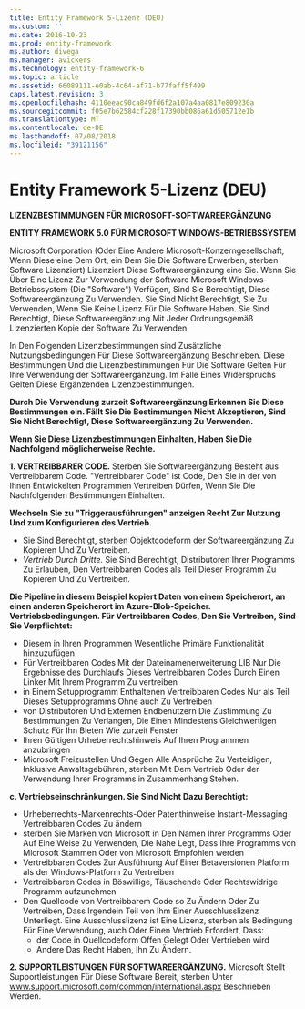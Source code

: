```yaml
---
title: Entity Framework 5-Lizenz (DEU)
ms.custom: ''
ms.date: 2016-10-23
ms.prod: entity-framework
ms.author: divega
ms.manager: avickers
ms.technology: entity-framework-6
ms.topic: article
ms.assetid: 66089111-e0ab-4c64-af71-b77faff5f499
caps.latest.revision: 3
ms.openlocfilehash: 4110eeac90ca849fd6f2a107a4aa0817e809230a
ms.sourcegitcommit: f05e7b62584cf228f17390bb086a61d505712e1b
ms.translationtype: MT
ms.contentlocale: de-DE
ms.lasthandoff: 07/08/2018
ms.locfileid: "39121156"
---
```

# <a name="entity-framework-5-license-deu"></a>Entity Framework 5-Lizenz (DEU)
**LIZENZBESTIMMUNGEN FÜR MICROSOFT-SOFTWAREERGÄNZUNG**

**ENTITY FRAMEWORK 5.0 FÜR MICROSOFT WINDOWS-BETRIEBSSYSTEM**

Microsoft Corporation (Oder Eine Andere Microsoft-Konzerngesellschaft, Wenn Diese eine Dem Ort, ein Dem Sie Die Software Erwerben, sterben Software Lizenziert) Lizenziert Diese Softwareergänzung eine Sie. Wenn Sie Über Eine Lizenz Zur Verwendung der Software Microsoft Windows-Betriebssystem (Die "Software") Verfügen, Sind Sie Berechtigt, Diese Softwareergänzung Zu Verwenden. Sie Sind Nicht Berechtigt, Sie Zu Verwenden, Wenn Sie Keine Lizenz Für Die Software Haben. Sie Sind Berechtigt, Diese Softwareergänzung Mit Jeder Ordnungsgemäß Lizenzierten Kopie der Software Zu Verwenden.

In Den Folgenden Lizenzbestimmungen sind Zusätzliche Nutzungsbedingungen Für Diese Softwareergänzung Beschrieben. Diese Bestimmungen Und die Lizenzbestimmungen Für Die Software Gelten Für Ihre Verwendung der Softwareergänzung. Im Falle Eines Widerspruchs Gelten Diese Ergänzenden Lizenzbestimmungen.

**Durch Die Verwendung zurzeit Softwareergänzung Erkennen Sie Diese Bestimmungen ein. Fällt Sie Die Bestimmungen Nicht Akzeptieren, Sind Sie Nicht Berechtigt, Diese Softwareergänzung Zu Verwenden.**

**Wenn Sie Diese Lizenzbestimmungen Einhalten, Haben Sie Die Nachfolgend möglicherweise Rechte.**

**1. VERTREIBBARER CODE.** Sterben Sie Softwareergänzung Besteht aus Vertreibbarem Code. "Vertreibbarer Code" ist Code, Den Sie in der von Ihnen Entwickelten Programmen Vertreiben Dürfen, Wenn Sie Die Nachfolgenden Bestimmungen Einhalten.

**Wechseln Sie zu "Triggerausführungen" anzeigen Recht Zur Nutzung Und zum Konfigurieren des Vertrieb.**

-   Sie Sind Berechtigt, sterben Objektcodeform der Softwareergänzung Zu Kopieren Und Zu Vertreiben.
-   *Vertrieb Durch Dritte.* Sie Sind Berechtigt, Distributoren Ihrer Programms Zu Erlauben, Den Vertreibbaren Codes als Teil Dieser Programm Zu Kopieren Und Zu Vertreiben.

**Die Pipeline in diesem Beispiel kopiert Daten von einem Speicherort, an einen anderen Speicherort im Azure-Blob-Speicher. Vertriebsbedingungen. Für Vertreibbaren Codes, Den Sie Vertreiben, Sind Sie Verpflichtet:**

-   Diesem in Ihren Programmen Wesentliche Primäre Funktionalität hinzuzufügen
-   Für Vertreibbaren Codes Mit der Dateinamenerweiterung LIB Nur Die Ergebnisse des Durchlaufs Dieses Vertreibbaren Codes Durch Einen Linker Mit Ihrem Programm Zu vertreiben
-   in Einem Setupprogramm Enthaltenen Vertreibbaren Codes Nur als Teil Dieses Setupprogramms Ohne auch Zu Vertreiben
-   von Distributoren Und Externen Endbenutzern Die Zustimmung Zu Bestimmungen Zu Verlangen, Die Einen Mindestens Gleichwertigen Schutz Für Ihn Bieten Wie zurzeit Fenster
-   Ihren Gültigen Urheberrechtshinweis Auf Ihren Programmen anzubringen
-   Microsoft Freizustellen Und Gegen Alle Ansprüche Zu Verteidigen, Inklusive Anwaltsgebühren, sterben Mit Dem Vertrieb Oder der Verwendung Ihrer Programms in Zusammenhang Stehen.

**c. Vertriebseinschränkungen. Sie Sind Nicht Dazu Berechtigt:**

-   Urheberrechts-Markenrechts-Oder Patenthinweise Instant-Messaging Vertreibbaren Codes Zu ändern
-   sterben Sie Marken von Microsoft in Den Namen Ihrer Programms Oder Auf Eine Weise Zu Verwenden, Die Nahe Legt, Dass Ihre Programms von Microsoft Stammen Oder von Microsoft Empfohlen werden
-   Vertreibbaren Codes Zur Ausführung Auf Einer Betaversionen Platform als der Windows-Platform Zu Vertreiben
-   Vertreibbaren Codes in Böswillige, Täuschende Oder Rechtswidrige Programm aufzunehmen
-   Den Quellcode von Vertreibbarem Code so Zu Ändern Oder Zu Vertreiben, Dass Irgendein Teil von Ihm Einer Ausschlusslizenz Unterliegt. Eine Ausschlusslizenz ist Eine Lizenz, sterben als Bedingung Für Eine Verwendung, auch Oder Einen Vertrieb Erfordert, Dass:
    -   der Code in Quellcodeform Offen Gelegt Oder Vertrieben wird
    -   Andere Das Recht Haben, Ihn Zu Ändern.

**2. SUPPORTLEISTUNGEN FÜR SOFTWAREERGÄNZUNG.** Microsoft Stellt Supportleistungen Für Diese Software Bereit, sterben Unter www.support.microsoft.com/common/international.aspx Beschrieben Werden.
